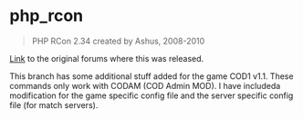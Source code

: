 # php_rcon
 > PHP RCon 2.34 created by Ashus, 2008-2010

[Link](https://ashus.ashus.net/viewtopic.php?f=4&t=27) to the original forums where this was released.

This branch has some additional stuff added for the game COD1 v1.1. These commands only work with CODAM (COD Admin MOD). I have includeda modification for the game specific config file and the server specific config file (for match servers).